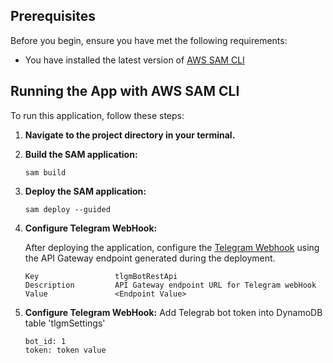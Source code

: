 ## Prerequisites

Before you begin, ensure you have met the following requirements:

* You have installed the latest version of [AWS SAM CLI](https://docs.aws.amazon.com/serverless-application-model/latest/developerguide/serverless-sam-cli-install.html)

## Running the App with AWS SAM CLI

To run this application, follow these steps:

1. **Navigate to the project directory in your terminal.**

2. **Build the SAM application:**

	```
	sam build
	```

3. **Deploy the SAM application:**

	```
	sam deploy --guided
	```

4. **Configure Telegram WebHook:**

	After deploying the application, configure the [Telegram Webhook](https://core.telegram.org/bots/api#setwebhook) using the API Gateway endpoint generated during the deployment.
	```
	Key                 tlgmBotRestApi
	Description         API Gateway endpoint URL for Telegram webHook
	Value               <Endpoint Value>
	```
5. **Configure Telegram WebHook:**
	Add Telegrab bot token into DynamoDB table 'tlgmSettings'
	```
	bot_id: 1
	token: token value
	```